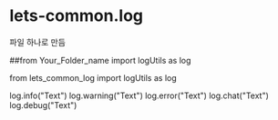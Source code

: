 # lets-common.log
파일 하나로 만듬

##from Your_Folder_name import logUtils as log

from lets_common_log import logUtils as log


log.info("Text")
log.warning("Text")
log.error("Text")
log.chat("Text")
log.debug("Text")
